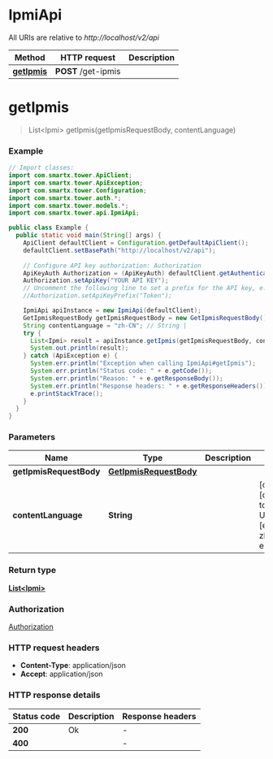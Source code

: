 # IpmiApi

All URIs are relative to *http://localhost/v2/api*

Method | HTTP request | Description
------------- | ------------- | -------------
[**getIpmis**](IpmiApi.md#getIpmis) | **POST** /get-ipmis | 


<a name="getIpmis"></a>
# **getIpmis**
> List&lt;Ipmi&gt; getIpmis(getIpmisRequestBody, contentLanguage)



### Example
```java
// Import classes:
import com.smartx.tower.ApiClient;
import com.smartx.tower.ApiException;
import com.smartx.tower.Configuration;
import com.smartx.tower.auth.*;
import com.smartx.tower.models.*;
import com.smartx.tower.api.IpmiApi;

public class Example {
  public static void main(String[] args) {
    ApiClient defaultClient = Configuration.getDefaultApiClient();
    defaultClient.setBasePath("http://localhost/v2/api");
    
    // Configure API key authorization: Authorization
    ApiKeyAuth Authorization = (ApiKeyAuth) defaultClient.getAuthentication("Authorization");
    Authorization.setApiKey("YOUR API KEY");
    // Uncomment the following line to set a prefix for the API key, e.g. "Token" (defaults to null)
    //Authorization.setApiKeyPrefix("Token");

    IpmiApi apiInstance = new IpmiApi(defaultClient);
    GetIpmisRequestBody getIpmisRequestBody = new GetIpmisRequestBody(); // GetIpmisRequestBody | 
    String contentLanguage = "zh-CN"; // String | 
    try {
      List<Ipmi> result = apiInstance.getIpmis(getIpmisRequestBody, contentLanguage);
      System.out.println(result);
    } catch (ApiException e) {
      System.err.println("Exception when calling IpmiApi#getIpmis");
      System.err.println("Status code: " + e.getCode());
      System.err.println("Reason: " + e.getResponseBody());
      System.err.println("Response headers: " + e.getResponseHeaders());
      e.printStackTrace();
    }
  }
}
```

### Parameters

Name | Type | Description  | Notes
------------- | ------------- | ------------- | -------------
 **getIpmisRequestBody** | [**GetIpmisRequestBody**](GetIpmisRequestBody.md)|  |
 **contentLanguage** | **String**|  | [optional] [default to en-US] [enum: zh-CN, en-US]

### Return type

[**List&lt;Ipmi&gt;**](Ipmi.md)

### Authorization

[Authorization](../README.md#Authorization)

### HTTP request headers

 - **Content-Type**: application/json
 - **Accept**: application/json

### HTTP response details
| Status code | Description | Response headers |
|-------------|-------------|------------------|
**200** | Ok |  -  |
**400** |  |  -  |


